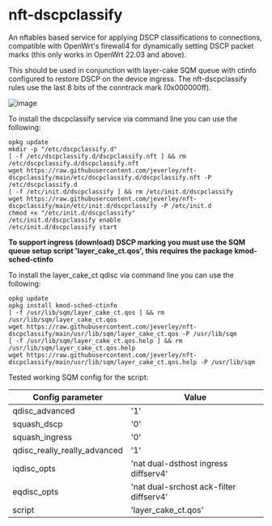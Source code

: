 # nft-dscpclassify
An nftables based service for applying DSCP classifications to connections, compatible with OpenWrt's firewall4 for dynamically setting DSCP packet marks (this only works in OpenWrt 22.03 and above).

This should be used in conjunction with layer-cake SQM queue with ctinfo configured to restore DSCP on the device ingress.
The nft-dscpclassify rules use the last 8 bits of the conntrack mark (0x000000ff).

![image](https://user-images.githubusercontent.com/46714706/188151111-9167e54d-482e-4584-b43b-0759e0ad7561.png)

To install the dscpclassify service via command line you can use the following:

```
opkg update
mkdir -p "/etc/dscpclassify.d"
[ -f /etc/dscpclassify.d/dscpclassify.nft ] && rm /etc/dscpclassify.d/dscpclassify.nft
wget https://raw.githubusercontent.com/jeverley/nft-dscpclassify/main/etc/dscpclassify.d/dscpclassify.nft -P /etc/dscpclassify.d
[ -f /etc/init.d/dscpclassify ] && rm /etc/init.d/dscpclassify
wget https://raw.githubusercontent.com/jeverley/nft-dscpclassify/main/etc/init.d/dscpclassify -P /etc/init.d
chmod +x "/etc/init.d/dscpclassify"
/etc/init.d/dscpclassify enable
/etc/init.d/dscpclassify start
```

**To support ingress (download) DSCP marking you must use the SQM queue setup script 'layer_cake_ct.qos', this requires the package kmod-sched-ctinfo**

To install the layer_cake_ct qdisc via command line you can use the following:

```
opkg update
opkg install kmod-sched-ctinfo
[ -f /usr/lib/sqm/layer_cake_ct.qos ] && rm /usr/lib/sqm/layer_cake_ct.qos
wget https://raw.githubusercontent.com/jeverley/nft-dscpclassify/main/usr/lib/sqm/layer_cake_ct.qos -P /usr/lib/sqm
[ -f /usr/lib/sqm/layer_cake_ct.qos.help ] && rm /usr/lib/sqm/layer_cake_ct.qos.help
wget https://raw.githubusercontent.com/jeverley/nft-dscpclassify/main/usr/lib/sqm/layer_cake_ct.qos.help -P /usr/lib/sqm
```


Tested working SQM config for the script:

| Config parameter | Value |
| ----------- | ----------- |
| qdisc_advanced | '1' |
| squash_dscp | '0' |
| squash_ingress | '0' |
| qdisc_really_really_advanced | '1' |
| iqdisc_opts | 'nat dual-dsthost ingress diffserv4' |
| eqdisc_opts | 'nat dual-srchost ack-filter diffserv4' |
| script | 'layer_cake_ct.qos'
